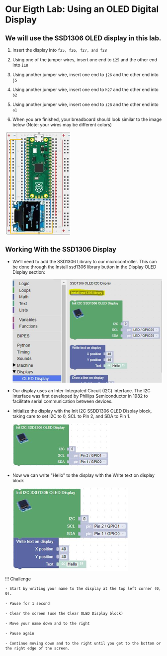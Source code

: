 # Our Eigth Lab: Using an OLED Digital Display 

## We will use the SSD1306 OLED display in this lab.

 1. Insert the display into ```f25, f26, f27, and f28```

1. Using one of the jumper wires, insert one end to ```i25``` and the other end into ```i18```

1. Using another jumper wire, insert one end to ```j26``` and the other end into ```j5```

1. Using another jumper wire, insert one end to ```h27``` and the other end into ```b2```

1. Using another jumper wire, insert one end to ```i28``` and the other end into ```a1```

1. When you are finished, your breadboard should look similar to the image below (Note: your wires may be different colors)

![Lab 8](./img/lab8.jpg)

## Working With the SSD1306 Display

- We'll need to add the SSD1306 Library to our microcontroller.  This can be done through the Install ssd1306 library button in the Display OLED Display section:

    ![SSD1306 Library](./img/ssd1306Library.jpg)

- Our display uses an Inter-Integrated Circuit (I2C) interface.  The I2C interface was first developed by Phillips Semiconductor in 1982 to facilitate serial communication between devices.

- Initialize the display with the Init I2C SSDD1306 OLED Display block, taking care to set I2C to 0, SCL to Pin 2, and SDA to Pin 1.

    ![Initialize the SSD1306](./img/initSSD1306Block.jpg)

- Now we can write "Hello" to the display with the Write text on display block

    ![Write Hello](./img/witeHello.jpg)

!!! Challenge

    - Start by writing your name to the display at the top left corner (0, 0).

    - Pause for 1 second

    - Clear the screen (use the Clear OLED Display block)

    - Move your name down and to the right

    - Pause again

    - Continue moving down and to the right until you get to the bottom or the right edge of the screen. 

     
